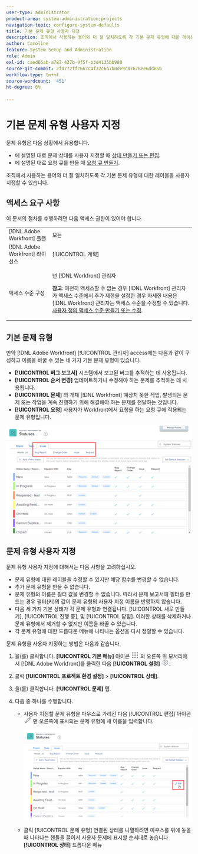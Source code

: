 ```yaml
---
user-type: administrator
product-area: system-administration;projects
navigation-topic: configure-system-defaults
title: 기본 문제 유형 사용자 지정
description: 조직에서 사용하는 용어와 더 잘 일치하도록 각 기본 문제 유형에 대한 레이블을 사용자 지정할 수 있습니다. 문제 유형은 문제 상태를 사용자 지정하고 요청 큐를 만드는 데 유용합니다.
author: Caroline
feature: System Setup and Administration
role: Admin
exl-id: caed65ab-a787-437b-9f5f-b3d4135bb980
source-git-commit: 2fd772ffc667c4f32c6a7b0de9c87676ee6dd65b
workflow-type: tm+mt
source-wordcount: '451'
ht-degree: 0%

---
```


# 기본 문제 유형 사용자 지정

문제 유형은 다음 상황에서 유용합니다.

* 에 설명된 대로 문제 상태를 사용자 지정할 때 [상태 만들기 또는 편집](../../../administration-and-setup/customize-workfront/creating-custom-status-and-priority-labels/create-or-edit-a-status.md).
* 에 설명된 대로 요청 큐를 만들 때 [요청 큐 만들기](../../../manage-work/requests/create-and-manage-request-queues/create-request-queue.md).

조직에서 사용하는 용어와 더 잘 일치하도록 각 기본 문제 유형에 대한 레이블을 사용자 지정할 수 있습니다.

## 액세스 요구 사항

이 문서의 절차를 수행하려면 다음 액세스 권한이 있어야 합니다.

<table style="table-layout:auto"> 
 <col> 
 <col> 
 <tbody> 
  <tr> 
   <td role="rowheader">[!DNL Adobe Workfront] 플랜</td> 
   <td>모든</td> 
  </tr> 
  <tr> 
   <td role="rowheader">[!DNL Adobe Workfront] 라이선스</td> 
   <td>[!UICONTROL 계획]</td> 
  </tr> 
  <tr> 
   <td role="rowheader">액세스 수준 구성</td> 
   <td> <p>넌 [!DNL Workfront] 관리자</p> <p><b>참고</b>: 여전히 액세스할 수 없는 경우 [!DNL Workfront] 관리자가 액세스 수준에서 추가 제한을 설정한 경우 자세한 내용은 [!DNL Workfront] 관리자는 액세스 수준을 수정할 수 있습니다. <a href="../../../administration-and-setup/add-users/configure-and-grant-access/create-modify-access-levels.md" class="MCXref xref">사용자 정의 액세스 수준 만들기 또는 수정</a>.</p> </td> 
  </tr> 
 </tbody> 
</table>

## 기본 문제 유형

만약 [!DNL Adobe Workfront] [!UICONTROL 관리자] access에는 다음과 같이 구성하고 이름을 바꿀 수 있는 네 가지 기본 문제 유형이 있습니다.

* **[!UICONTROL 버그 보고서]** 시스템에서 보고된 버그를 추적하는 데 사용됩니다.
* **[!UICONTROL 순서 변경]** 업데이트하거나 수정해야 하는 문제를 추적하는 데 사용됩니다.
* **[!UICONTROL 문제]** 의 개체 [!DNL Workfront] 예상치 못한 작업, 발생되는 문제 또는 작업을 계속 진행하기 위해 해결해야 하는 문제를 전달하는 것입니다.
* **[!UICONTROL 요청]** 사용자가 Workfront에서 요청을 하는 요청 큐에 적용되는 문제 유형입니다.

![](assets/default-issue-types.png)

## 문제 유형 사용자 지정

문제 유형 사용자 지정에 대해서는 다음 사항을 고려하십시오.

* 문제 유형에 대한 레이블을 수정할 수 있지만 해당 함수를 변경할 수 없습니다.
* 추가 문제 유형을 만들 수 없습니다.
* 문제 유형의 이름은 필터 값을 변경할 수 없습니다. 따라서 문제 보고서에 필터를 만드는 경우 필터(키)의 값이 문제 유형의 사용자 지정 이름을 반영하지 않습니다.
* 다음 세 가지 기본 상태가 각 문제 유형과 연결됩니다. [!UICONTROL 새로 만들기], [!UICONTROL 진행 중], 및 [!UICONTROL 닫힘]. 이러한 상태를 삭제하거나 문제 유형에서 제거할 수 없지만 이름을 바꿀 수 있습니다.
* 각 문제 유형에 대한 드롭다운 메뉴에 나타나는 옵션을 다시 정렬할 수 있습니다.

문제 유형을 사용자 지정하는 방법은 다음과 같습니다.

1. 을(를) 클릭합니다. **[!UICONTROL 기본 메뉴]** 아이콘 ![](assets/main-menu-icon.png) 의 오른쪽 위 모서리에서 [!DNL Adobe Workfront]를 클릭한 다음 **[!UICONTROL 설정]** ![](assets/gear-icon-settings.png).

1. 클릭 **[!UICONTROL 프로젝트 환경 설정]** > **[!UICONTROL 상태]**.

1. 을(를) 클릭합니다. **[!UICONTROL 문제]** 탭.
1. 다음 중 하나를 수행합니다.

   * 사용자 지정할 문제 유형을 마우스로 가리킨 다음 [!UICONTROL 편집] 아이콘 ![](assets/edit-icon.png) 맨 오른쪽에 표시되는 문제 유형에 새 이름을 입력합니다.

      ![](assets/customize-issue-type.png)

   * 클릭 [!UICONTROL 문제 유형] 연결된 상태를 나열하려면 마우스를 위에 놓을 때 나타나는 핸들을 끌어서 사용자 문제에 표시할 순서대로 놓습니다 **[!UICONTROL 상태]** 드롭다운 메뉴
